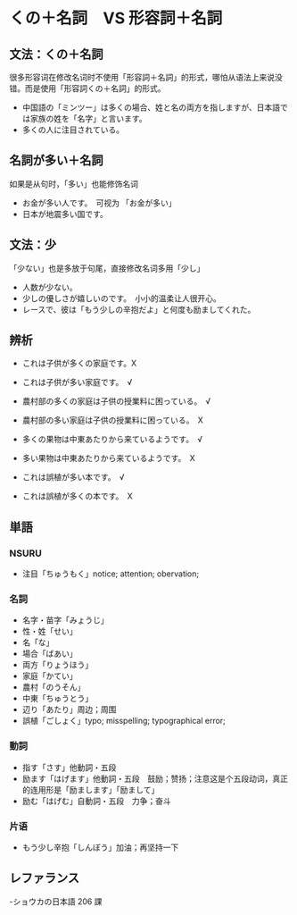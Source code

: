 # くの＋名詞　VS 形容詞＋名詞

## 文法：くの＋名詞

很多形容词在修改名词时不使用「形容詞＋名詞」的形式，哪怕从语法上来说没错。而是使用「形容詞くの＋名詞」的形式。

- 中国語の「ミンツー」は多くの場合、姓と名の両方を指しますが、日本語では家族の姓を「名字」と言います。
- 多くの人に注目されている。

## 名詞が多い＋名詞

如果是从句时，「多い」也能修饰名词

- お金が多い人です。　可视为 「お金が多い」
- 日本が地震多い国です。

## 文法：少

「少ない」也是多放于句尾，直接修改名词多用「少し」

- 人数が少ない。
- 少しの優しさが嬉しいのです。　小小的温柔让人很开心。
- レースで、彼は「もう少しの辛抱だよ」と何度も励ましてくれた。

## 辨析

- これは子供が多くの家庭です。X
- これは子供が多い家庭です。　√

- 農村部の多くの家庭は子供の授業料に困っている。　√
- 農村部の多い家庭は子供の授業料に困っている。　X

- 多くの果物は中東あたりから来ているようです。　√
- 多い果物は中東あたりから来ているようです。　X

- これは誤植が多い本です。　√
- これは誤植が多くの本です。　X

## 単語

### NSURU

- 注目「ちゅうもく」notice; attention; obervation;

### 名詞

- 名字・苗字「みょうじ」
- 性・姓「せい」
- 名「な」
- 場合「ばあい」
- 両方「りょうほう」
- 家庭「かてい」
- 農村「のうそん」
- 中東「ちゅうとう」
- 辺り「あたり」周边；周围
- 誤植「ごしょく」typo; misspelling; typographical error;

### 動詞

- 指す「さす」他動詞・五段
- 励ます「はげます」他動詞・五段　鼓励；赞扬；注意这是个五段动词，真正的连用形是「励まします」「励まして」
- 励む「はげむ」自動詞・五段　力争；奋斗

### 片语

- もう少し辛抱「しんぼう」加油；再坚持一下

## レファランス

-ショウカの日本語 206 課
